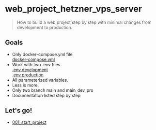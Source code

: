 # web_project_hetzner_vps_server


> How to build a web project step by step with minimal changes from development to production.


## Goals
- Only docker-compose.yml file  
  [docker-compose.yml](./docker-compose.yml) 
- Work with two .env files.  
  [.env.development](./.env.development)  
  [.env.production](./.env.production)  
- All parameterized variables.
- Less is more.
- Only two branch main and main_dev_pro
- Documentation listed step by step

## Let's go!
- [001_start_project](./001_documentation/001_start_project.md) 